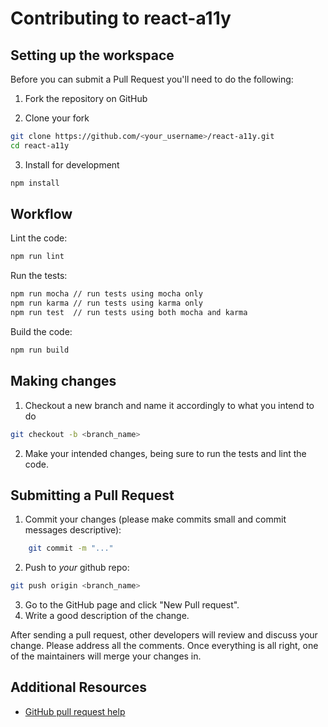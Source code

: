# Contributing to react-a11y

## Setting up the workspace

Before you can submit a Pull Request you'll need to do the following:

1. Fork the repository on GitHub

2. Clone your fork

```bash
git clone https://github.com/<your_username>/react-a11y.git
cd react-a11y
```

3. Install for development

```bash
npm install
```

## Workflow

Lint the code:

```bash
npm run lint
```

Run the tests:

```bash
npm run mocha // run tests using mocha only
npm run karma // run tests using karma only
npm run test  // run tests using both mocha and karma
```

Build the code:

```bash
npm run build
```

## Making changes

1. Checkout a new branch and name it accordingly to what you intend to do

```bash
git checkout -b <branch_name>
```

2. Make your intended changes, being sure to run the tests and lint the code.
 
## Submitting a Pull Request

1. Commit your changes (please make commits small and commit messages descriptive):

```bash
    git commit -m "..."
```

2. Push to _your_ github repo:
```bash
git push origin <branch_name>
```

3. Go to the GitHub page and click "New Pull request".
4. Write a good description of the change.

After sending a pull request, other developers will review and discuss your change. Please address all the comments. Once everything is all right, one of the maintainers will merge your changes in.

## Additional Resources
* [GitHub pull request help](https://help.github.com/categories/collaborating-with-issues-and-pull-requests/)
